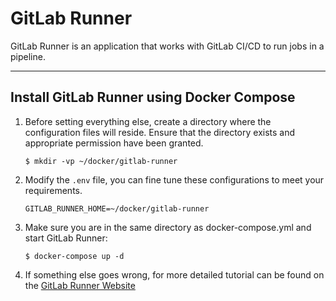# GitLab Runner

GitLab Runner is an application that works with GitLab CI/CD to run jobs in a pipeline.

---

## Install GitLab Runner using Docker Compose

1. Before setting everything else, create a directory where the configuration files will reside. Ensure that the
   directory exists and appropriate permission have been granted.

   ```shell
   $ mkdir -vp ~/docker/gitlab-runner
   ```

2. Modify the `.env` file, you can fine tune these configurations to meet your requirements.

   ```properties
   GITLAB_RUNNER_HOME=~/docker/gitlab-runner
   ```

3. Make sure you are in the same directory as docker-compose.yml and start GitLab Runner:

   ```shell
   $ docker-compose up -d
   ```

4. If something else goes wrong, for more detailed tutorial can be found on
   the [GitLab Runner Website](https://docs.gitlab.com/runner/install/docker.html)